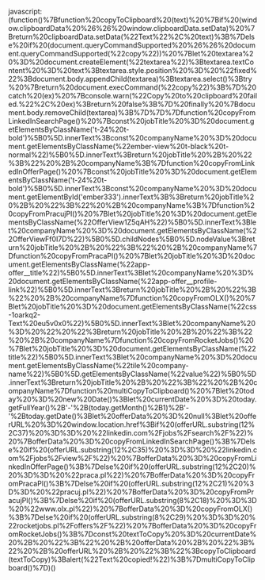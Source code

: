 javascript:(function()%7Bfunction%20copyToClipboard%20(text)%20%7Bif%20(window.clipboardData%20%26%26%20window.clipboardData.setData)%20%7Breturn%20clipboardData.setData(%22Text%22%2C%20text)%3B%7Delse%20if%20(document.queryCommandSupported%20%26%26%20document.queryCommandSupported(%22copy%22))%20%7Blet%20textarea%20%3D%20document.createElement(%22textarea%22)%3Btextarea.textContent%20%3D%20text%3Btextarea.style.position%20%3D%20%22fixed%22%3Bdocument.body.appendChild(textarea)%3Btextarea.select()%3Btry%20%7Breturn%20document.execCommand(%22copy%22)%3B%7D%20catch%20(ex)%20%7Bconsole.warn(%22Copy%20to%20clipboard%20failed.%22%2C%20ex)%3Breturn%20false%3B%7D%20finally%20%7Bdocument.body.removeChild(textarea)%3B%7D%7D%7Dfunction%20copyFromLinkedInSearchPage()%20%7Bconst%20jobTitle%20%3D%20document.getElementsByClassName('t-24%20t-bold')%5B0%5D.innerText%3Bconst%20companyName%20%3D%20document.getElementsByClassName(%22ember-view%20t-black%20t-normal%22)%5B0%5D.innerText%3Breturn%20jobTitle%20%2B%20%22%3B%22%20%2B%20companyName%3B%7Dfunction%20copyFromLinkedInOfferPage()%20%7Bconst%20jobTitle%20%3D%20document.getElementsByClassName('t-24%20t-bold')%5B0%5D.innerText%3Bconst%20companyName%20%3D%20document.getElementById('ember333').innerText%3B%3Breturn%20jobTitle%20%2B%20%22%3B%22%20%2B%20companyName%3B%7Dfunction%20copyFromPracujPl()%20%7Blet%20jobTitle%20%3D%20document.getElementsByClassName(%22OfferView1Z5qAH%22)%5B0%5D.innerText%3Blet%20companyName%20%3D%20document.getElementsByClassName(%22OfferViewFf0I7D%22)%5B0%5D.childNodes%5B0%5D.nodeValue%3Breturn%20jobTitle%20%2B%20%22%3B%22%20%2B%20companyName%7Dfunction%20copyFromPracaPl()%20%7Blet%20jobTitle%20%3D%20document.getElementsByClassName(%22app-offer__title%22)%5B0%5D.innerText%3Blet%20companyName%20%3D%20document.getElementsByClassName(%22app-offer__profile-link%22)%5B0%5D.innerText%3Breturn%20jobTitle%20%2B%20%22%3B%22%20%2B%20companyName%7Dfunction%20copyFromOLX()%20%7Blet%20jobTitle%20%3D%20document.getElementsByClassName(%22css-1oarkq2-Text%20eu5v0x0%22)%5B0%5D.innerText%3Blet%20companyName%20%3D%20%22%20%22%3Breturn%20jobTitle%20%2B%20%22%3B%22%20%2B%20companyName%7Dfunction%20copyFromRocketJobs()%20%7Blet%20jobTitle%20%3D%20document.getElementsByClassName(%22title%22)%5B0%5D.innerText%3Blet%20companyName%20%3D%20document.getElementsByClassName(%22tile%20company-name%22)%5B0%5D.getElementsByClassName(%22value%22)%5B0%5D.innerText%3Breturn%20jobTitle%20%2B%20%22%3B%22%20%2B%20companyName%7Dfunction%20multiCopyToClipboard()%20%7Blet%20today%20%3D%20new%20Date()%3Blet%20currentDate%20%3D%20today.getFullYear()%2B'-'%2B(today.getMonth()%2B1)%2B'-'%2Btoday.getDate()%3Blet%20offerData%20%3D%20null%3Blet%20offerURL%20%3D%20window.location.href%3Bif%20(offerURL.substring(12%2C37)%20%3D%3D%20%22linkedin.com%2Fjobs%2Fsearch%2F%22)%20%7BofferData%20%3D%20copyFromLinkedInSearchPage()%3B%7Delse%20if%20(offerURL.substring(12%2C35)%20%3D%3D%20%22linkedin.com%2Fjobs%2Fview%2F%22)%20%7BofferData%20%3D%20copyFromLinkedInOfferPage()%3B%7Delse%20if%20(offerURL.substring(12%2C20)%20%3D%3D%20%22praca.pl%22)%20%7BofferData%20%3D%20copyFromPracaPl()%3B%7Delse%20if%20(offerURL.substring(12%2C21)%20%3D%3D%20%22pracuj.pl%22)%20%7BofferData%20%3D%20copyFromPracujPl()%3B%7Delse%20if%20(offerURL.substring(8%2C18)%20%3D%3D%20%22www.olx.pl%22)%20%7BofferData%20%3D%20copyFromOLX()%3B%7Delse%20if%20(offerURL.substring(8%2C29)%20%3D%3D%20%22rocketjobs.pl%2Foffers%2F%22)%20%7BofferData%20%3D%20copyFromRocketJobs()%3B%7Dconst%20textToCopy%20%3D%20currentDate%20%2B%20%22%3B%22%20%2B%20offerData%20%2B%20%22%3B%22%20%2B%20offerURL%20%2B%20%22%3B%22%3BcopyToClipboard(textToCopy)%3Balert(%22Text%20copied!%22)%3B%7DmultiCopyToClipboard()%7D)()
